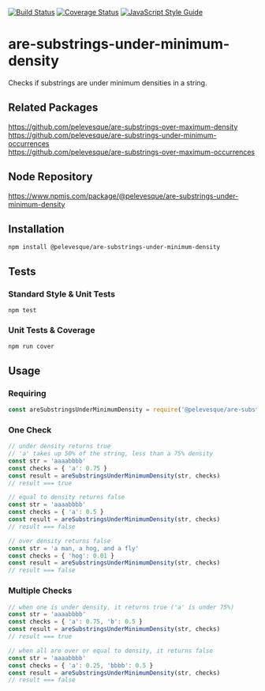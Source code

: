 [![Build Status](https://travis-ci.org/pelevesque/are-substrings-under-minimum-density.svg?branch=master)](https://travis-ci.org/pelevesque/are-substrings-under-minimum-density)
[![Coverage Status](https://coveralls.io/repos/github/pelevesque/are-substrings-under-minimum-density/badge.svg?branch=master)](https://coveralls.io/github/pelevesque/are-substrings-under-minimum-density?branch=master)
[![JavaScript Style Guide](https://img.shields.io/badge/code_style-standard-brightgreen.svg)](https://standardjs.com)

# are-substrings-under-minimum-density

Checks if substrings are under minimum densities in a string.

## Related Packages

https://github.com/pelevesque/are-substrings-over-maximum-density   
https://github.com/pelevesque/are-substrings-under-minimum-occurrences  
https://github.com/pelevesque/are-substrings-over-maximum-occurrences  

## Node Repository

https://www.npmjs.com/package/@pelevesque/are-substrings-under-minimum-density

## Installation

`npm install @pelevesque/are-substrings-under-minimum-density`

## Tests

### Standard Style & Unit Tests

`npm test`

### Unit Tests & Coverage

`npm run cover`

## Usage

### Requiring

```js
const areSubstringsUnderMinimumDensity = require('@pelevesque/are-substrings-under-minimum-density')
```

### One Check

```js
// under density returns true
// 'a' takes up 50% of the string, less than a 75% density
const str = 'aaaabbbb'
const checks = { 'a': 0.75 }
const result = areSubstringsUnderMinimumDensity(str, checks)
// result === true
```

```js
// equal to density returns false
const str = 'aaaabbbb'
const checks = { 'a': 0.5 }
const result = areSubstringsUnderMinimumDensity(str, checks)
// result === false
```

```js
// over density returns false
const str = 'a man, a hog, and a fly'
const checks = { 'hog': 0.01 }
const result = areSubstringsUnderMinimumDensity(str, checks)
// result === false
```

### Multiple Checks

```js
// when one is under density, it returns true ('a' is under 75%)
const str = 'aaaabbbb'
const checks = { 'a': 0.75, 'b': 0.5 }
const result = areSubstringsUnderMinimumDensity(str, checks)
// result === true
```

```js
// when all are over or equal to density, it returns false
const str = 'aaaabbbb'
const checks = { 'a': 0.25, 'bbbb': 0.5 }
const result = areSubstringsUnderMinimumDensity(str, checks)
// result === false
```
